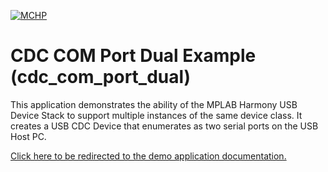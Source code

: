 

[![MCHP](https://www.microchip.com/ResourcePackages/Microchip/assets/dist/images/logo.png)](https://www.microchip.com)

# CDC COM Port Dual Example (cdc_com_port_dual)

This application demonstrates the ability of the MPLAB Harmony USB Device Stack to support multiple instances of the same device class. It creates a USB CDC Device that enumerates as two serial ports on the USB Host PC. 

[Click here to be redirected to the demo application documentation.](https://onlinedocs.microchip.com/v2/keyword-lookup?keyword=USB_APPS_DEVICE_CDC_COM_PORT_DUAL_EXAMPLE&redirect=true)
